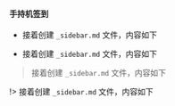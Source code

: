 #### 手持机签到


* 接着创建 `_sidebar.md` 文件，内容如下

- 接着创建 `_sidebar.md` 文件，内容如下

> 接着创建 `_sidebar.md` 文件，内容如下

!> 接着创建 `_sidebar.md` 文件，内容如下




